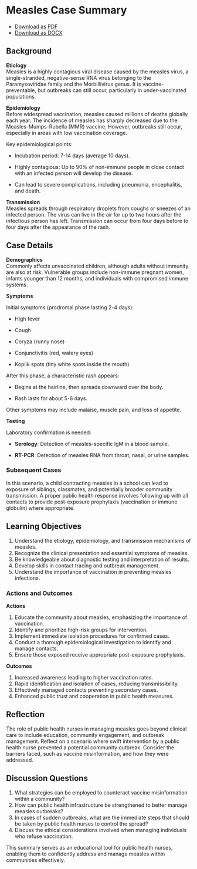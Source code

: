 # Measles Case Summary
- [Download as PDF](measles2.pdf)
- [Download as DOCX](measles2.docx)



## Background

**Etiology**  
Measles is a highly contagious viral disease caused by the measles virus, a single-stranded, negative-sense RNA virus belonging to the Paramyxoviridae family and the Morbillivirus genus. It is vaccine-preventable, but outbreaks can still occur, particularly in under-vaccinated populations.

**Epidemiology**  
Before widespread vaccination, measles caused millions of deaths globally each year. The incidence of measles has sharply decreased due to the Measles-Mumps-Rubella (MMR) vaccine. However, outbreaks still occur, especially in areas with low vaccination coverage.

Key epidemiological points:

- Incubation period: 7-14 days (average 10 days).

- Highly contagious: Up to 90% of non-immune people in close contact with an infected person will develop the disease.

- Can lead to severe complications, including pneumonia, encephalitis, and death.

**Transmission**  
Measles spreads through respiratory droplets from coughs or sneezes of an infected person. The virus can live in the air for up to two hours after the infectious person has left. Transmission can occur from four days before to four days after the appearance of the rash.

## Case Details

**Demographics**  
Commonly affects unvaccinated children, although adults without immunity are also at risk. Vulnerable groups include non-immune pregnant women, infants younger than 12 months, and individuals with compromised immune systems.

**Symptoms**  

Initial symptoms (prodromal phase lasting 2-4 days):

- High fever

- Cough

- Coryza (runny nose)

- Conjunctivitis (red, watery eyes)

- Koplik spots (tiny white spots inside the mouth)

After this phase, a characteristic rash appears:

- Begins at the hairline, then spreads downward over the body.

- Rash lasts for about 5-6 days.


Other symptoms may include malaise, muscle pain, and loss of appetite.

**Testing**  

Laboratory confirmation is needed:

- **Serology**: Detection of measles-specific IgM in a blood sample.

- **RT-PCR**: Detection of measles RNA from throat, nasal, or urine samples.

### Subsequent Cases
In this scenario, a child contracting measles in a school can lead to exposure of siblings, classmates, and potentially broader community transmission. A proper public health response involves following up with all contacts to provide post-exposure prophylaxis (vaccination or immune globulin) where appropriate.

## Learning Objectives
1. Understand the etiology, epidemiology, and transmission mechanisms of measles.
2. Recognize the clinical presentation and essential symptoms of measles.
3. Be knowledgeable about diagnostic testing and interpretation of results.
4. Develop skills in contact tracing and outbreak management.
5. Understand the importance of vaccination in preventing measles infections.

### Actions and Outcomes

**Actions**
1. Educate the community about measles, emphasizing the importance of vaccination.
2. Identify and prioritize high-risk groups for intervention.
3. Implement immediate isolation procedures for confirmed cases.
4. Conduct a thorough epidemiological investigation to identify and manage contacts.
5. Ensure those exposed receive appropriate post-exposure prophylaxis.

**Outcomes**
1. Increased awareness leading to higher vaccination rates.
2. Rapid identification and isolation of cases, reducing transmissibility.
3. Effectively managed contacts preventing secondary cases.
4. Enhanced public trust and cooperation in public health measures.

## Reflection
The role of public health nurses in managing measles goes beyond clinical care to include education, community engagement, and outbreak management. Reflect on a scenario where swift intervention by a public health nurse prevented a potential community outbreak. Consider the barriers faced, such as vaccine misinformation, and how they were addressed.

## Discussion Questions
1. What strategies can be employed to counteract vaccine misinformation within a community?
2. How can public health infrastructure be strengthened to better manage measles outbreaks?
3. In cases of sudden outbreaks, what are the immediate steps that should be taken by public health nurses to control the spread?
4. Discuss the ethical considerations involved when managing individuals who refuse vaccination.

This summary serves as an educational tool for public health nurses, enabling them to confidently address and manage measles within communities effectively.
